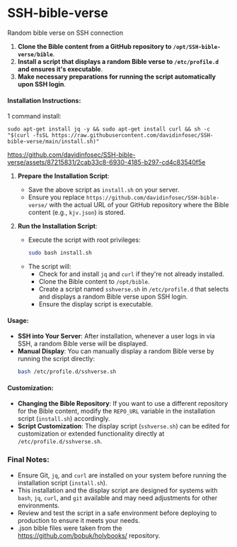# SSH-bible-verse
Random bible verse on SSH connection

1. **Clone the Bible content from a GitHub repository to `/opt/SSH-bible-verse/bible`**.
2. **Install a script that displays a random Bible verse to `/etc/profile.d` and ensures it's executable**.
3. **Make necessary preparations for running the script automatically upon SSH login**.

#### Installation Instructions:

1 command install:
```
sudo apt-get install jq -y && sudo apt-get install curl && sh -c "$(curl -fsSL https://raw.githubusercontent.com/davidinfosec/SSH-bible-verse/main/install.sh)"
```


https://github.com/davidinfosec/SSH-bible-verse/assets/87215831/2cab33c8-6930-4185-b297-cd4c83540f5e


1. **Prepare the Installation Script**: 
   - Save the above script as `install.sh` on your server.
   - Ensure you replace `https://github.com/davidinfosec/SSH-bible-verse/` with the actual URL of your GitHub repository where the Bible content (e.g., `kjv.json`) is stored.

2. **Run the Installation Script**:
   - Execute the script with root privileges:
     ```bash
     sudo bash install.sh
     ```
   - The script will:
     - Check for and install `jq` and `curl` if they're not already installed.
     - Clone the Bible content to `/opt/bible`.
     - Create a script named `sshverse.sh` in `/etc/profile.d` that selects and displays a random Bible verse upon SSH login.
     - Ensure the display script is executable.

#### Usage:

- **SSH into Your Server**: After installation, whenever a user logs in via SSH, a random Bible verse will be displayed.
- **Manual Display**: You can manually display a random Bible verse by running the script directly:
  ```bash
  bash /etc/profile.d/sshverse.sh
  ```

#### Customization:

- **Changing the Bible Repository**: If you want to use a different repository for the Bible content, modify the `REPO_URL` variable in the installation script (`install.sh`) accordingly.
- **Script Customization**: The display script (`sshverse.sh`) can be edited for customization or extended functionality directly at `/etc/profile.d/sshverse.sh`.

### Final Notes:

- Ensure Git, `jq`, and `curl` are installed on your system before running the installation script (`install.sh`).
- This installation and the display script are designed for systems with `bash`, `jq`, `curl`, and `git` available and may need adjustments for other environments.
- Review and test the script in a safe environment before deploying to production to ensure it meets your needs.
- .json bible files were taken from the https://github.com/bobuk/holybooks/ repository.
```

